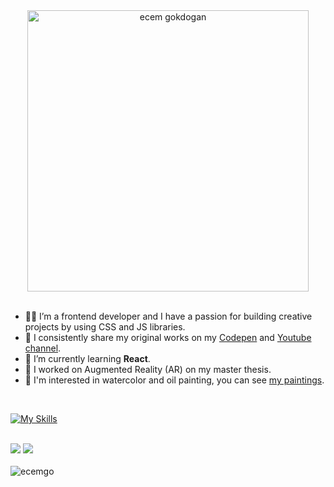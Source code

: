 <div align="center">
  <img src="https://media.giphy.com/media/LMcB8XospGZO8UQq87/giphy.gif" width="450"alt="ecem gokdogan" />
</div>

<br>

- :woman_technologist: I’m a frontend developer and I have a passion for building creative projects by using CSS and JS libraries.
- 🌟 I consistently share my original works on my [Codepen](https://codepen.io/ecemgo) and [Youtube channel](https://www.youtube.com/@ecemgokdogan).
- 🌱 I’m currently learning **React**.
- :iphone: I worked on Augmented Reality (AR) on my master thesis.
- :art: I'm interested in watercolor and oil painting, you can see [my paintings](https://photos.app.goo.gl/fBJA7LvovZcwxZx3A).

<br>

[![My Skills](https://skillicons.dev/icons?i=html,css,js,react,tailwind,bootstrap,git,github,figma,md,vscode,codepen,netlify)](https://skillicons.dev) 

<br>

<div align="left">
  <!-- <img src="https://github-readme-streak-stats.herokuapp.com/?user=ecemgo&theme=dracula&hide_border=true" /> -->
  <img src="https://github-readme-stats.vercel.app/api?username=ecemgo&show_icons=true&theme=dracula" />
  <img src="https://github-readme-stats.vercel.app/api/top-langs/?username=ecemgo&layout=compact&theme=dracula&hide_border=true" />
</div>

<br>

<img src="https://komarev.com/ghpvc/?username=ecemgo&color=31c9c7&style=flat" alt="ecemgo"/>
  
<!--
<div align="center">
  <h1> Hi there <img src="https://user-images.githubusercontent.com/13468728/234081554-5d90fdac-2b52-4a53-b653-e8c28b21dcec.gif" width="40px" height="40px"></h1>
</div>

<div align="left">
  <h3>Tools I Use</h3>
    <img src="https://cdn.jsdelivr.net/gh/devicons/devicon/icons/html5/html5-original.svg" title="HTML5" alt="HTML5" width="40" height="40"/>
    <img src="https://cdn.jsdelivr.net/gh/devicons/devicon/icons/css3/css3-original.svg" title="CSS3" alt="CSS3" width="40" height="40"/>
    <img src="https://cdn.jsdelivr.net/gh/devicons/devicon/icons/javascript/javascript-original.svg" title="JavaScript" alt="JavaScript" width="40" height="40"/>
    <img src="https://cdn.jsdelivr.net/gh/devicons/devicon/icons/react/react-original.svg" title="React" alt="React" width="40" height="40"/>
    <img src="https://cdn.jsdelivr.net/gh/devicons/devicon/icons/bootstrap/bootstrap-original.svg" title="Bootstrap" alt="Bootstrap" width="40" height="40"/>
    <img src="https://cdn.jsdelivr.net/gh/devicons/devicon/icons/tailwindcss/tailwindcss-plain.svg" title="tailwindcss" alt="tailwindcss" width="40" height="40" />
    <img src="https://cdn.jsdelivr.net/gh/devicons/devicon/icons/npm/npm-original-wordmark.svg" title="npm" alt="npm" width="40" height="40"/>
    <img src="https://cdn.jsdelivr.net/gh/devicons/devicon/icons/git/git-original.svg" title="Git" alt="Git" width="40" height="40"/>
    <img src="https://cdn.jsdelivr.net/gh/devicons/devicon/icons/figma/figma-original.svg" title="Figma" alt="Figma" width="38" height="38" />
    <img src="https://github.com/ecemgo/frontend-mentor-challenges/assets/13468728/8e9d5e54-8c4c-4a16-b46a-c038582d08cb" title="lighthouse" alt="lighthouse" width="40" height="40" />
    <img src="https://cdn.jsdelivr.net/gh/devicons/devicon/icons/sass/sass-original.svg" title="Sass" alt="Sass" width="40" height="40"/>
</div>

<br> 

GitHub Readme Stats comes with several built-in themes (e.g. `dark`, `radical`, `merko`, `gruvbox`, `tokyonight`, `onedark`, `cobalt`, `synthwave`, `highcontrast`, `dracula`, 'vue-dark').
<p align="left"> <img src="https://github-readme-stats.vercel.app/api/top-langs/?username=ecemgo&layout=compact&theme=dracula&hide_border=true" /></p>
<p align="left"> <img src="https://github-readme-stats.vercel.app/api/top-langs/?username=ecemgo&layout=compact&theme=buefy&langs_count=10" /></p>
<p align="left"> <img src="https://github-readme-stats.vercel.app/api/top-langs/?username=ecemgo&layout=compact&theme=buefy&hide=html&langs_count=10" /></p>

-->
